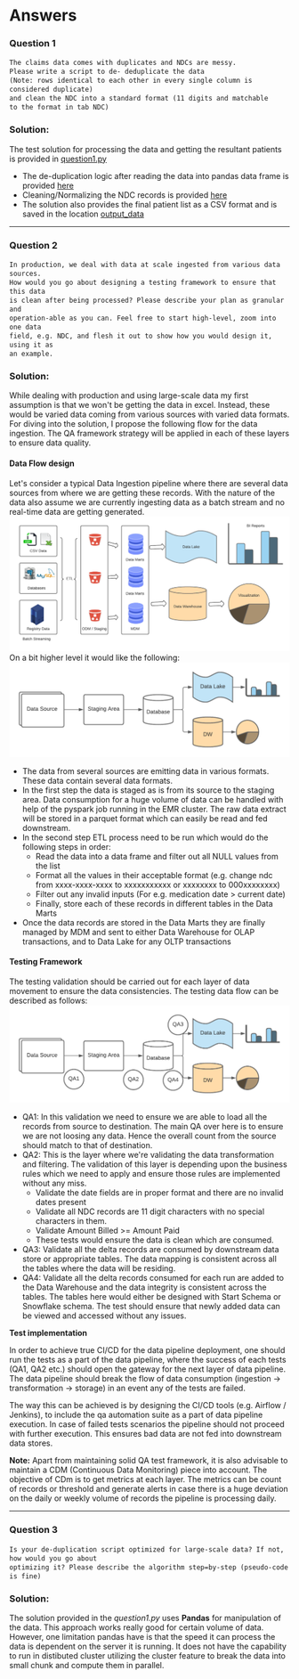 # Answers
### Question 1
```
The claims data comes with duplicates and NDCs are messy.
Please write a script to de- deduplicate the data
(Note: rows identical to each other in every single column is considered duplicate)
and clean the NDC into a standard format (11 digits and matchable
to the format in tab NDC)
```
### Solution:
The test solution for processing the data and getting the resultant patients is provided in [question1.py](https://github.com/devdasgupta/DE_Challenge/blob/initial-setup/de_challenge/question1.py)

* The de-duplication logic after reading the data into pandas data frame is provided [here](https://github.com/devdasgupta/DE_Challenge/blob/01e01c527a31dbaea83a57fed343e4e877a5eab2/de_challenge/question1.py#L15)
* Cleaning/Normalizing the NDC records is provided [here](https://github.com/devdasgupta/DE_Challenge/blob/01e01c527a31dbaea83a57fed343e4e877a5eab2/de_challenge/question1.py#L86)
* The solution also provides the final patient list as a CSV format and is saved in the location [output_data](https://github.com/devdasgupta/DE_Challenge/blob/initial-setup/de_challenge/output_data/patients.csv)

---
### Question 2
```
In production, we deal with data at scale ingested from various data sources.
How would you go about designing a testing framework to ensure that this data
is clean after being processed? Please describe your plan as granular and
operation-able as you can. Feel free to start high-level, zoom into one data
field, e.g. NDC, and flesh it out to show how you would design it, using it as
an example.
```
### Solution:
While dealing with production and using large-scale data my first assumption is that we won't be getting the data in excel.
Instead, these would be varied data coming from various sources with varied data formats.
For diving into the solution, I propose the following flow for the data ingestion. The QA framework strategy will be applied in each of these layers to ensure data quality.

#### Data Flow design
Let's consider a typical Data Ingestion pipeline where there are several data sources from where we are getting these records. With the nature of the data also assume we are currently ingesting data as a batch stream and no real-time data are getting generated.
![Data Flow](img/Data_Flow.png)
On a bit higher level it would like the following:
![Data Flow2](img/Data_Flow_2.png)
- The data from several sources are emitting data in various formats. These data contain several data formats.
- In the first step the data is staged as is from its source to the staging area. Data consumption for a huge volume of data can be handled with help of the pyspark job running in the EMR cluster. The raw data extract will be stored in a parquet format which can easily be read and fed downstream.
- In the second step ETL process need to be run which would do the following steps in order:
    - Read the data into a data frame and filter out all NULL values from the list
    - Format all the values in their acceptable format (e.g. change ndc from xxxx-xxxx-xxxx to xxxxxxxxxxx or xxxxxxxx to 000xxxxxxxx)
    - Filter out any invalid inputs (For e.g. medication date > current date)
    - Finally, store each of these records in different tables in the Data Marts
- Once the data records are stored in the Data Marts they are finally managed by MDM and sent to either Data Warehouse for OLAP transactions, and to Data Lake for any OLTP transactions

#### Testing Framework
The testing validation should be carried out for each layer of data movement to ensure the data consistencies.
The testing data flow can be described as follows:
![Data Flow_QA](img/Data_Flow_QA.png)
- QA1: In this validation we need to ensure we are able to load all the records from source to destination. The main QA over here is to ensure we are not loosing any data. Hence the overall count from the source should match to that of destination.
- QA2: This is the layer where we're validating the data transformation and filtering. The validation of this layer is depending upon the business rules which we need to apply and ensure those rules are implemented without any miss.
    - Validate the date fields are in proper format and there are no invalid dates present
    - Validate all NDC records are 11 digit characters with no special characters in them.
    - Validate Amount Billed >= Amount Paid
    - These tests would ensure the data is clean which are consumed.
- QA3: Validate all the delta records are consumed by downstream data store or appropriate tables. The data mapping is consistent across all the tables where the data will be residing.
- QA4: Validate all the delta records consumed for each run are added to the Data Warehouse and the data integrity is consistent across the tables. The tables here would either be designed with Start Schema or Snowflake schema. The test should ensure that newly added data can be viewed and accessed without any issues.

**Test implementation**

In order to achieve true CI/CD for the data pipeline deployment, one should run the tests as a part of the data pipeline, where the success of each tests (QA1, QA2 etc.) should open the gateway for the next layer of data pipeline.
The data pipeline should break the flow of data consumption (ingestion -> transformation -> storage) in an event any of the tests are failed.

The way this can be achieved is by designing the CI/CD tools (e.g. Airflow / Jenkins), to include the qa automation suite as a part of data pipeline execution. In case of failed tests scenarios the pipeline should not proceed with further execution. This ensures bad data are not fed into downstream data stores.

**Note:** Apart from maintaining solid QA test framework, it is also advisable to maintain a CDM (Continuous Data Monitoring) piece into account. The objective of CDm is to get metrics at each layer. The metrics can be count of records or threshold and generate alerts in case there is a huge deviation on the daily or weekly volume of records the pipeline is processing daily.

---
### Question 3
```
Is your de-duplication script optimized for large-scale data? If not, how would you go about
optimizing it? Please describe the algorithm step=by-step (pseudo-code is fine)
```
### Solution:
The solution provided in the _question1.py_ uses **Pandas** for manipulation of the data. This approach works really good for certain volume of data. However, one limitation pandas have is that the speed it can process the data is dependent on the server it is running. It does not have the capability to run in distibuted cluster utilizing the cluster feature to break the data into small chunk and compute them in parallel.

